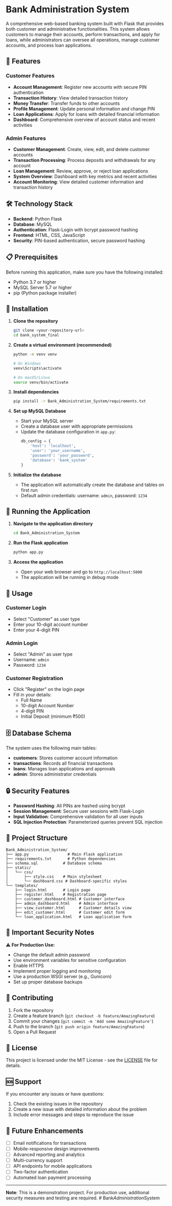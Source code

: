 # Bank Administration System

A comprehensive web-based banking system built with Flask that provides both customer and administrative functionalities. This system allows customers to manage their accounts, perform transactions, and apply for loans, while administrators can oversee all operations, manage customer accounts, and process loan applications.

## 🚀 Features

### Customer Features
- **Account Management**: Register new accounts with secure PIN authentication
- **Transaction History**: View detailed transaction history
- **Money Transfer**: Transfer funds to other accounts
- **Profile Management**: Update personal information and change PIN
- **Loan Applications**: Apply for loans with detailed financial information
- **Dashboard**: Comprehensive overview of account status and recent activities

### Admin Features
- **Customer Management**: Create, view, edit, and delete customer accounts
- **Transaction Processing**: Process deposits and withdrawals for any account
- **Loan Management**: Review, approve, or reject loan applications
- **System Overview**: Dashboard with key metrics and recent activities
- **Account Monitoring**: View detailed customer information and transaction history

## 🛠️ Technology Stack

- **Backend**: Python Flask
- **Database**: MySQL
- **Authentication**: Flask-Login with bcrypt password hashing
- **Frontend**: HTML, CSS, JavaScript
- **Security**: PIN-based authentication, secure password hashing

## 📋 Prerequisites

Before running this application, make sure you have the following installed:

- Python 3.7 or higher
- MySQL Server 5.7 or higher
- pip (Python package installer)

## 🔧 Installation

1. **Clone the repository**
   ```bash
   git clone <your-repository-url>
   cd bank_system_final
   ```

2. **Create a virtual environment (recommended)**
   ```bash
   python -m venv venv
   
   # On Windows
   venv\Scripts\activate
   
   # On macOS/Linux
   source venv/bin/activate
   ```

3. **Install dependencies**
   ```bash
   pip install -r Bank_Administration_System/requirements.txt
   ```

4. **Set up MySQL Database**
   - Start your MySQL server
   - Create a database user with appropriate permissions
   - Update the database configuration in `app.py`:
     ```python
     db_config = {
         'host': 'localhost',
         'user': 'your_username',
         'password': 'your_password',
         'database': 'bank_system'
     }
     ```

5. **Initialize the database**
   - The application will automatically create the database and tables on first run
   - Default admin credentials: username: `admin`, password: `1234`

## 🚀 Running the Application

1. **Navigate to the application directory**
   ```bash
   cd Bank_Administration_System
   ```

2. **Run the Flask application**
   ```bash
   python app.py
   ```

3. **Access the application**
   - Open your web browser and go to `http://localhost:5000`
   - The application will be running in debug mode

## 📱 Usage

### Customer Login
- Select "Customer" as user type
- Enter your 10-digit account number
- Enter your 4-digit PIN

### Admin Login
- Select "Admin" as user type
- Username: `admin`
- Password: `1234`

### Customer Registration
- Click "Register" on the login page
- Fill in your details:
  - Full Name
  - 10-digit Account Number
  - 4-digit PIN
  - Initial Deposit (minimum ₹500)

## 🗄️ Database Schema

The system uses the following main tables:

- **customers**: Stores customer account information
- **transactions**: Records all financial transactions
- **loans**: Manages loan applications and approvals
- **admin**: Stores administrator credentials

## 🔒 Security Features

- **Password Hashing**: All PINs are hashed using bcrypt
- **Session Management**: Secure user sessions with Flask-Login
- **Input Validation**: Comprehensive validation for all user inputs
- **SQL Injection Protection**: Parameterized queries prevent SQL injection

## 📁 Project Structure

```
Bank_Administration_System/
├── app.py                 # Main Flask application
├── requirements.txt       # Python dependencies
├── schema.sql           # Database schema
├── static/
│   └── css/
│       ├── style.css    # Main stylesheet
│       └── dashboard.css # Dashboard-specific styles
└── templates/
    ├── login.html       # Login page
    ├── register.html    # Registration page
    ├── customer_dashboard.html # Customer interface
    ├── admin_dashboard.html    # Admin interface
    ├── view_customer.html      # Customer details view
    ├── edit_customer.html      # Customer edit form
    └── loan_application.html   # Loan application form
```

## 🚨 Important Security Notes

⚠️ **For Production Use:**
- Change the default admin password
- Use environment variables for sensitive configuration
- Enable HTTPS
- Implement proper logging and monitoring
- Use a production WSGI server (e.g., Gunicorn)
- Set up proper database backups

## 🤝 Contributing

1. Fork the repository
2. Create a feature branch (`git checkout -b feature/AmazingFeature`)
3. Commit your changes (`git commit -m 'Add some AmazingFeature'`)
4. Push to the branch (`git push origin feature/AmazingFeature`)
5. Open a Pull Request

## 📝 License

This project is licensed under the MIT License - see the [LICENSE](LICENSE) file for details.

## 🆘 Support

If you encounter any issues or have questions:

1. Check the existing issues in the repository
2. Create a new issue with detailed information about the problem
3. Include error messages and steps to reproduce the issue

## 🔮 Future Enhancements

- [ ] Email notifications for transactions
- [ ] Mobile-responsive design improvements
- [ ] Advanced reporting and analytics
- [ ] Multi-currency support
- [ ] API endpoints for mobile applications
- [ ] Two-factor authentication
- [ ] Automated loan payment processing

---

**Note**: This is a demonstration project. For production use, additional security measures and testing are required.
#   B a n k _ A d m i n i s t r a t i o n _ S y s t e m  
 